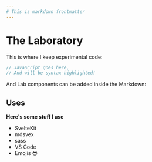 ```yaml
---
# This is markdown frontmatter
---
```


<script>
import Experiment from '$lib/components/Experiment.svelte'
</script>

# The Laboratory

This is where I keep experimental code:

```js
// JavaScript goes here,
// And will be syntax-highlighted!
```

And Lab components can be added inside the Markdown:

<Experiment />

## Uses

**Here's some stuff I use**

- SvelteKit
- mdsvex
- sass
- VS Code
- Emojis 😎

